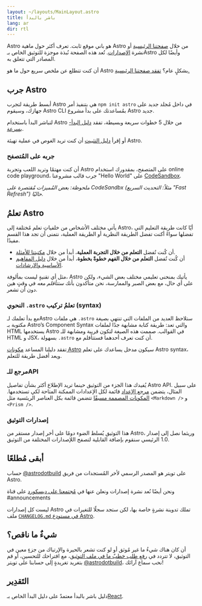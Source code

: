 ```yaml
---
layout: ~/layouts/MainLayout.astro
title: باشر بالبدأ
lang: ar
dir: rtl
---
```


Astro هو باني موقع ثابت. تعرف أكثر حول ماهية Astro من خلال [صفحتنا الرئيسية](https://astro.build/) أو نشرة [الإصدارات](https://astro.build/blog/introducing-astro). تُعد هذه الصفحة نُبذة موجزة للتوثيق الخاص بـAstro وأيضًا لكل المصادر التي تتعلق به.

أن كنت تتطلع عن ملخص سريع حول ما هو Astro  بشكلٍ عام؟ [تفقد صفحتنا الرئيسية.](https://astro.build/blog/introducing-astro)

## جرب Astro

أبسط طريقة لتجرب Astro هي بتنفيذ أمر `npm init astro` في داخل مُجلد جديد على جهازك، وسيقوم Astro CLI بمُساعدتك على بدأ مشروع Astro جديد.

لتباشر البدأ باستخدام Astro من خلال 5 خطوات سريعة وبسيطة، تفقد [دليل البدأ-بسرعة](quick-start).

أو إقرأ [دليل التثبيت](/installation) أن كنت تريد الغوص في عملية تهيئة Astro. 

### جربه على المُتصفح 

أن كنت مهتمًا وتريد اللعب وتجربة Astro على المتصفح، بمقدورك استخدام online code playground، جرب قالب مشروعنا "Hello World" على [CodeSandbox](https://codesandbox.io/s/astro-template-hugb3).

_ملحوظة: بعض المُميزات مُقتصرة على CodeSandbx (مثلاً: التحديث السريع "Fast Refresh") حاليًا._

## تعلمُ Astro

يأتي مختلف الأشخاص من خلفياتِ تعلم مُختلفة إلى Astro، أيًا كانت طريقة التعليم التي تفضلها سواءً أكنت تفضل الطريقة النظرية أو الطريقة العملية، نتمنى أن تجد هذا القسم مفيدًا.

- أن كُنت تُفضل **التعلم من خلال التجربة العملية**، أبدأ من خلال [مكتبتنا للأمثلة](https://github.com/snowpackjs/astro/tree/main/examples).
- أن كُنت تُفضل **التعلم من خلال الفهم خطوةً بخطوة**، أبدأ من خلال [دليل المفاهيم الأساسية والإرشادات](/core-concepts/project-structure).

مثل أي تقنيةٍ ليست بمألوفة، Astro يأتيك بمنحنى تعليمي مختلف بعض الشيء، ولكن على أي حال، مع بعض الصبر والممارسة، نحن متأكدون بأنك _ستتأقلم معه_ في وقتٍ هين دون أن تشعر.

### تعلمُ تركيب <code dir="ltr">.astro</code> النحوي (syntax)

مع بدأ تعلمك لـAstro ستلاحظ العديد من الملفات التي تنتهي بصيغة <code dir="ltr">.astro</code> هي ملفات مكتوبة بـ Astro’s Component Syntax والتي تعد: طريقة كتابة مشابهة جدًا لملفات HTML يستخدمها Astro في القوالب.
صممت هذه الصيغة لتكون قريبة ومشابهة للـ HTML و JSX، أن كنت تعرف أحدهما فستتأقلم مع <code dir="ltr">.astro</code> بسهولة.

تفقد دليلنا المساعد [مكونات Astro](/core-concepts/astro-components) سيكون مدخل يساعدك على تعلم Astro syntax، ويعد أفضل طريقة للتعلم.

### مرجع للـAPI

يُفيدك هذا الجزء من التوثيق حينما تريد الإطلاع أكثر بشأن تفاصيل Astro API. على سبيل المثال، يتضمن [مرجع الإعداد](/reference/configuration-reference) قائمة لكل الإعدادات الممكنة المتاحة لكي تستخدمها. [المكونات المصممة مسبقًا](/reference/builtin-components) تتضمن قائمة بكل العناصر الريئسية مثل <span dir="ltr">`<Markdown />` و `<Prism />`</span>.

###  إصدارات التوثيق

هذا التوثيق يُسلط الضوء دومًا على أخر إصدار مستقر من Astro، وريثما نصل إلى إصدار 1.0 الرئيسي سنقوم بإضافة القابلية لتصفح اللإصدارات المختلفة من التوثيق.

## أبقى مُطلعًا

حساب [@astrodotbuild](https://twitter.com/astrodotbuild) على تويتر هو المصدر الرسمي لأخر المُستجدات من فريق Astro.

ونحن أيضًا نُعد نشرة إصدارات ونعلن عنها في [مُجتمعنا على ديسكورد](https://astro.build/chat) على قناة <span dir="ltr">#announcements</span>

ليست كل إصدارات Astro تملك تدوينة نشرةٍ خاصة بها، لكن ستجد سجلًا للتغيرات في ملف [`CHANGELOG.md` في مستودع Astro](https://github.com/snowpackjs/astro/blob/main/packages/astro/CHANGELOG.md).

## شيءٌ ما ناقص؟

أن كان هناك شيءُ ما غير مُوثق أو لو كنت تشعر بالحيرة والإرتباك من جزءٍ معين في التوثيق، لا تتردد في [رفع طلب خطبٌ ما في ملف التوثيق](https://github.com/snowpackjs/astro/issues/new/choose)، مع اقتراحك للتحسين، أو قم بتغريد تغريدةٍ إلى حسابنا على تويتر [@astrodotbuild](https://twitter.com/astrodotbuild)، نحب سماع آرائك!

## التَقدِير

دليل باشر بالبدأ معتمدٌ على دليل البدأ الخاص بـ[React](https://ar.reactjs.org/).
